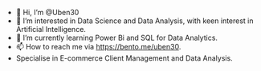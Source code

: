 - 👋 Hi, I’m @Uben30
- 👀 I’m interested in Data Science and Data Analysis, with keen interest in Artificial Intelligence.
- 🌱 I’m currently learning Power Bi and SQL for Data Analytics.
- 📫 How to reach me via https://bento.me/uben30.
- Specialise in E-commerce Client Management and Data Analysis.

<!---
Uben30/Uben30 is a ✨ special ✨ repository because its `README.md` (this file) appears on your GitHub profile.
You can click the Preview link to take a look at your changes.
--->
